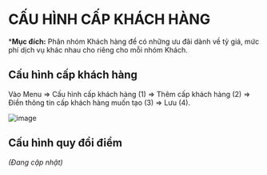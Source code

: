 # CẤU HÌNH CẤP KHÁCH HÀNG

***Mục đích:** Phân nhóm Khách hàng để có những ưu đãi dành về tỷ giá, mức phí dịch vụ khác nhau cho riêng cho mỗi nhóm Khách.

## Cấu hình cấp khách hàng

Vào Menu => Cấu hình cấp khách hàng (1) => Thêm cấp khách hàng (2) => Điền thông tin cấp khách hàng muốn tạo (3) => Lưu (4).

![image](https://user-images.githubusercontent.com/85599407/189509100-ddc7f600-5b29-4a4c-bdcd-c26924209a0d.png)

## Cấu hình quy đổi điểm

_(Đang cập nhật)_
